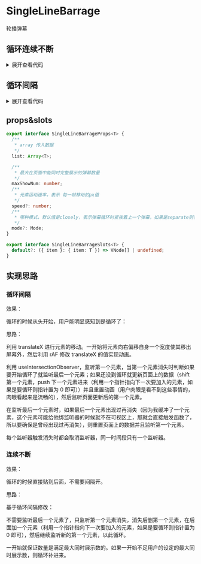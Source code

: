 <script setup>
import SingleLineBarrage, {Mode} from '@components-library/data-show/single-line-barrage'

const data = [
    {desc:'第一个'},
    {desc:'第二个'},
    {desc:'第三个'},
    {desc:'第四个'},
    {desc:'第五个'},
]

</script>
<style scoped>
.horizontal-barrage {
    width:300px;
    height: 29px;
    background-color:#55b585;
}
:deep(.item){
    width:100px;
    margin-left:20px;
}
</style>

# SingleLineBarrage

轮播弹幕

## 循环连续不断

<SingleLineBarrage  :list="data" class="horizontal-barrage" :max-show-num="3" :mode="Mode.Closely">
<template #default="{ item }">

<div class="desc">
{{ item.desc }}
</div>
</template>
</SingleLineBarrage>

<details>
<summary>展开查看代码</summary>

```vue
<template>
  <SingleLineBarrage :list="data" class="horizontal-barrage" :max-show-num="3">
    <template #default="{ item }">
      <div class="desc">
        {{ item.desc }}
      </div>
    </template>
  </SingleLineBarrage>
</template>
<script setup>
import SingleLineBarrage from '@components-library/single-line-barrage';

const data = [
  { desc: '第一个' },
  { desc: '第二个' },
  { desc: '第三个' },
  { desc: '第四个' },
  { desc: '第五个' }
];
</script>
<style scoped>
.horizontal-barrage {
  width: 300px;
  height: 29px;
  background-color: #55b585;
}
:deep(.item) {
  width: 100px;
  margin-left: 20px;
}
</style>
```

</details>

## 循环间隔

<SingleLineBarrage  :list="data" class="horizontal-barrage" :max-show-num="3" :mode="Mode.Separate">
<template #default="{ item }">

<div class="desc">
{{ item.desc }}
</div>
</template>
</SingleLineBarrage>

<details>
<summary>展开查看代码</summary>

```vue
<template>
  <SingleLineBarrage :list="data" class="horizontal-barrage" :max-show-num="3">
    <template #default="{ item }">
      <div class="desc">
        {{ item.desc }}
      </div>
    </template>
  </SingleLineBarrage>
</template>
<script setup>
import SingleLineBarrage from '@components-library/single-line-barrage';

const data = [
  { desc: '第一个' },
  { desc: '第二个' },
  { desc: '第三个' },
  { desc: '第四个' },
  { desc: '第五个' }
];
</script>
<style scoped>
.horizontal-barrage {
  width: 300px;
  height: 29px;
  background-color: #55b585;
}
:deep(.item) {
  width: 100px;
  margin-left: 20px;
}
</style>
```

</details>

## props&slots

```ts
export interface SingleLineBarrageProps<T> {
  /**
   * array 传入数据
   */
  list: Array<T>;

  /**
   * 最大在页面中能同时完整展示的弹幕数量
   */
  maxShowNum: number;
  /**
   * 元素运动速率，表示 每一帧移动的px值
   */
  speed?: number;
  /**
   * 哪种模式，默认值是closely，表示弹幕循环时紧挨着上一个弹幕，如果是separate则表示循环时弹幕之间有间隔
   */
  mode?: Mode;
}

export interface SingleLineBarrageSlots<T> {
  default?: ({ item }: { item: T }) => VNode[] | undefined;
}
```

## 实现思路

### 循环间隔

效果：

循环的时候从头开始，用户能明显感知到是循环了：

思路：

利用 translateX 进行元素的移动。一开始将元素向右偏移自身一个宽度使其移出屏幕外，然后利用 rAF 修改 translateX 的值实现动画。

利用 useIntersectionObserver，监听第一个元素，当第一个元素消失时判断如果要开始循环了就监听最后一个元素；如果还没到循环就更新页面上的数据（shift 第一个元素，push 下一个元素进来（利用一个指针指向下一次要加入的元素，如果是要循环则指针置为 0 即可））并且重置动画（用户肉眼是看不到这些事情的，肉眼看起来是流畅的），然后监听页面更新后的第一个元素。

在监听最后一个元素时，如果最后一个元素出现过再消失（因为我缓冲了一个元素，这个元素可能给他绑监听器的时候就不在可视区上，那就会直接触发函数了，所以要确保是曾经出现过再消失），则重置页面上的数据并且监听第一个元素。

每个监听器触发消失时都会取消监听器，同一时间段只有一个监听器。

### 连续不断

效果：

循环的时候直接贴到后面，不需要间隔开。

思路：

基于循环间隔修改：

不需要监听最后一个元素了，只监听第一个元素消失，消失后删第一个元素，在后面加一个元素（利用一个指针指向下一次要加入的元素，如果是要循环则指针置为 0 即可），然后继续监听新的第一个元素，以此循环。

一开始就保证数量是满足最大同时展示数的。如果一开始不足用户的设定的最大同时展示数，则循环补进来。
